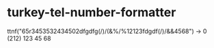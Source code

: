# turkey-tel-number-formatter
ttnf("65r3453532434502dfgdfg(/)/(&%/%12123fdgdf(/)/&&4568") -> 0 (212) 123 45 68

